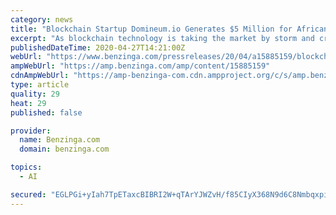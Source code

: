 ```yaml
---
category: news
title: "Blockchain Startup Domineum.io Generates $5 Million for African Govts within 11 Months"
excerpt: "As blockchain technology is taking the market by storm and creating exponential growth, Africa would not be exempted. Delivering"
publishedDateTime: 2020-04-27T14:21:00Z
webUrl: "https://www.benzinga.com/pressreleases/20/04/a15885159/blockchain-startup-domineum-io-generates-5-million-for-african-govts-within-11-months"
ampWebUrl: "https://amp.benzinga.com/amp/content/15885159"
cdnAmpWebUrl: "https://amp-benzinga-com.cdn.ampproject.org/c/s/amp.benzinga.com/amp/content/15885159"
type: article
quality: 29
heat: 29
published: false

provider:
  name: Benzinga.com
  domain: benzinga.com

topics:
  - AI

secured: "EGLPGi+yIah7TpETaxcBIBRI2W+qTArYJWZvH/f85CIyX368N9d6C8NmbqxpitRwm5UpAE2JftTtndk9XORrW64Nfy0OS4Pu6VUXbwOIkKM+IPUMujg/ainKdmd+ABroSXcAF00A3X5qRHP4cuyG0vHRjkK3e7hVAi3CMW9p6mz0A5BlUmLy0e/pf6Iu1AhKp2Ae1GraLrJSpILjV/+6BDqfUWPwKyqyzExRCe+lwFLCskcK3KolbW/O4fAYPy1n311lDs9z3gU7KOrAvhYRqgRtOllljYAD5CEKp3n9qNTD7+6o+lrW2aVLWly1LFJ/;S1KRdhrfcO9df9sF5n/nVg=="
---
```


